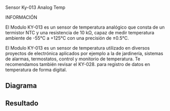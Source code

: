 Sensor Ky-013  Analog Temp

INFORMACIÓN

El Modulo KY-013 es un sensor de temperatura analógico que consta de un termistor NTC y una resistencia de 10 kΩ, capaz de medir temperatura ambiente de  -55°C a +125°C con una precisión de ±0.5°C.

El Modulo KY-013 es un sensor de temperatura utilizado en diversos proyectos de electrónica aplicados por ejemplo a la de jardinería, sistemas de alarmas, termostatos, control y monitorio de temperatura. Te recomendamos también revisar el KY-028. para registro de datos en temperatura de forma digital.

<h2>Diagrama</h2>


<h2>Resultado</h2>



